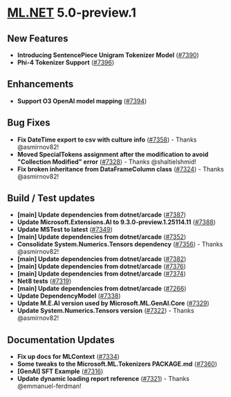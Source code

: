 # [ML.NET](http://dot.net/ml) 5.0-preview.1

## **New Features**
- **Introducing SentencePiece Unigram Tokenizer Model** ([#7390](https://github.com/dotnet/machinelearning/pull/7390))
- **Phi-4 Tokenizer Support** ([#7396](https://github.com/dotnet/machinelearning/pull/7396))

## **Enhancements**
- **Support O3 OpenAI model mapping** ([#7394](https://github.com/dotnet/machinelearning/pull/7394))

## **Bug Fixes**
- **Fix DateTime export to csv with culture info** ([#7358](https://github.com/dotnet/machinelearning/pull/7358)) - Thanks @asmirnov82!
- **Moved SpecialTokens assignment after the modification to avoid "Collection Modified" error** ([#7328](https://github.com/dotnet/machinelearning/pull/7328)) - Thanks @shaltielshmid!
- **Fix broken inheritance from DataFrameColumn class** ([#7324](https://github.com/dotnet/machinelearning/pull/7324)) - Thanks @asmirnov82!

## **Build / Test updates**
- **[main] Update dependencies from dotnet/arcade** ([#7387](https://github.com/dotnet/machinelearning/pull/7387))
- **Update Microsoft.Extensions.AI to 9.3.0-preview.1.25114.11** ([#7388](https://github.com/dotnet/machinelearning/pull/7388))
- **Update MSTest to latest** ([#7349](https://github.com/dotnet/machinelearning/pull/7349))
- **[main] Update dependencies from dotnet/arcade** ([#7352](https://github.com/dotnet/machinelearning/pull/7352))
- **Consolidate System.Numerics.Tensors dependency** ([#7356](https://github.com/dotnet/machinelearning/pull/7356)) - Thanks @asmirnov82!
- **[main] Update dependencies from dotnet/arcade** ([#7382](https://github.com/dotnet/machinelearning/pull/7382))
- **[main] Update dependencies from dotnet/arcade** ([#7376](https://github.com/dotnet/machinelearning/pull/7376))
- **[main] Update dependencies from dotnet/arcade** ([#7374](https://github.com/dotnet/machinelearning/pull/7374))
- **Net8 tests** ([#7319](https://github.com/dotnet/machinelearning/pull/7319))
- **[main] Update dependencies from dotnet/arcade** ([#7266](https://github.com/dotnet/machinelearning/pull/7266))
- **Update DependencyModel** ([#7338](https://github.com/dotnet/machinelearning/pull/7338))
- **Update M.E.AI version used by Microsoft.ML.GenAI.Core** ([#7329](https://github.com/dotnet/machinelearning/pull/7329))
- **Update System.Numerics.Tensors version** ([#7322](https://github.com/dotnet/machinelearning/pull/7322)) - Thanks @asmirnov82!

## **Documentation Updates**
- **Fix up docs for MLContext** ([#7334](https://github.com/dotnet/machinelearning/pull/7334))
- **Some tweaks to the Microsoft.ML.Tokenizers PACKAGE.md** ([#7360](https://github.com/dotnet/machinelearning/pull/7360))
- **[GenAI] SFT Example** ([#7316](https://github.com/dotnet/machinelearning/pull/7316))
- **Update dynamic loading report reference** ([#7321](https://github.com/dotnet/machinelearning/pull/7321)) - Thanks @emmanuel-ferdman!

